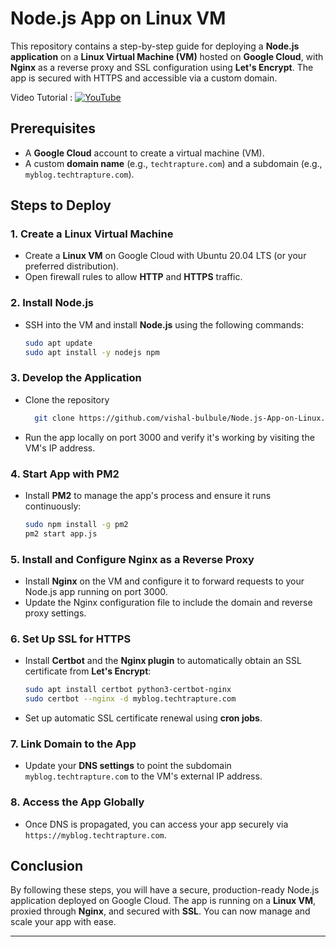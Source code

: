 
# Node.js App on Linux VM

This repository contains a step-by-step guide for deploying a **Node.js application** on a **Linux Virtual Machine (VM)** hosted on **Google Cloud**, with **Nginx** as a reverse proxy and SSL configuration using **Let's Encrypt**. The app is secured with HTTPS and accessible via a custom domain.


Video Tutorial :   [![YouTube](https://img.shields.io/badge/YouTube-Video-green)](https://youtu.be/14x4XwEwiDs)

## Prerequisites

- A **Google Cloud** account to create a virtual machine (VM).
- A custom **domain name** (e.g., `techtrapture.com`) and a subdomain (e.g., `myblog.techtrapture.com`).

## Steps to Deploy

### 1. Create a Linux Virtual Machine
- Create a **Linux VM** on Google Cloud with Ubuntu 20.04 LTS (or your preferred distribution).
- Open firewall rules to allow **HTTP** and **HTTPS** traffic.
  
### 2. Install Node.js
- SSH into the VM and install **Node.js** using the following commands:
  ```bash
  sudo apt update
  sudo apt install -y nodejs npm
  ```

### 3. Develop the Application
- Clone the repository
    ```bash
      git clone https://github.com/vishal-bulbule/Node.js-App-on-Linux.git
  ```
- Run the app locally on port 3000 and verify it's working by visiting the VM's IP address.

### 4. Start App with PM2
- Install **PM2** to manage the app's process and ensure it runs continuously:
  ```bash
  sudo npm install -g pm2
  pm2 start app.js
  ```

### 5. Install and Configure Nginx as a Reverse Proxy
- Install **Nginx** on the VM and configure it to forward requests to your Node.js app running on port 3000.
- Update the Nginx configuration file to include the domain and reverse proxy settings.

### 6. Set Up SSL for HTTPS
- Install **Certbot** and the **Nginx plugin** to automatically obtain an SSL certificate from **Let's Encrypt**:
  ```bash
  sudo apt install certbot python3-certbot-nginx
  sudo certbot --nginx -d myblog.techtrapture.com
  ```
- Set up automatic SSL certificate renewal using **cron jobs**.

### 7. Link Domain to the App
- Update your **DNS settings** to point the subdomain `myblog.techtrapture.com` to the VM's external IP address.

### 8. Access the App Globally
- Once DNS is propagated, you can access your app securely via `https://myblog.techtrapture.com`.

## Conclusion

By following these steps, you will have a secure, production-ready Node.js application deployed on Google Cloud. The app is running on a **Linux VM**, proxied through **Nginx**, and secured with **SSL**. You can now manage and scale your app with ease.

---


